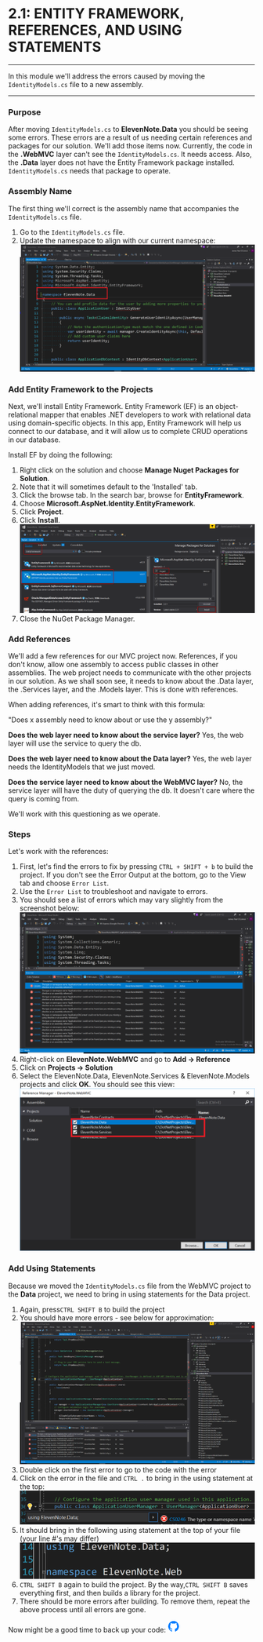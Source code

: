 # 2.1: ENTITY FRAMEWORK, REFERENCES, AND USING STATEMENTS
---
In this module we'll address the errors caused by moving the `IdentityModels.cs` file to a new assembly. 

<hr>

### Purpose
After moving `IdentityModels.cs` to **ElevenNote.Data** you should be seeing some errors. These errors are a result of us needing certain references and packages for our solution. We'll add those items now. Currently, the code in the **.WebMVC** layer can't see the `IdentityModels.cs`. It needs access. Also, the **.Data** layer does not have the Entity Framework package installed. `IdentityModels.cs` needs that package to operate.

### Assembly Name
The first thing we'll correct is the assembly name that accompanies the `IdentityModels.cs` file.

1. Go to the `IdentityModels.cs` file.
2. Update the namespace to align with our current namespace:
![namespace](../assets/2.1-namespace.png)

### Add Entity Framework to the Projects
Next, we'll install Entity Framework. Entity Framework (EF) is an object-relational mapper that enables .NET developers to work with relational data using domain-specific objects. In this app, Entity Framework will help us connect to our database, and it will allow us to complete CRUD operations in our database. 

Install EF by doing the following:

1. Right click on the solution and choose **Manage Nuget Packages for Solution**.
2. Note that it will sometimes default to the 'Installed' tab. 
3. Click the browse tab. In the search bar, browse for **EntityFramework**.
3. Choose **Microsoft.AspNet.Identity.EntityFramework**.
4. Click **Project**.
5. Click **Install**.
![EntityFramework](../assets/2.1-A.png)
6. Close the NuGet Package Manager.

### Add References
We'll add a few references for our MVC project now. References, if you don't know, allow one assembly to access public classes in other assemblies. The web project needs to communicate with the other projects in our solution. As we shall soon see, it needs to know about the .Data layer, the .Services layer, and the .Models layer. This is done with references.

When adding references, it's smart to think with this formula:

"Does x assembly need to know about or use the y assembly?"

**Does the web layer need to know about the service layer?**
Yes, the web layer will use the service to query the db.

**Does the web layer need to know about the Data layer?**
Yes, the web layer needs the IdentityModels that we just moved.

**Does the service layer need to know about the WebMVC layer?**
No, the service layer will have the duty of querying the db. It doesn't care where the query is coming from.

We'll work with this questioning as we operate.

### Steps
Let's work with the references:
1. First, let's find the errors to fix by pressing `CTRL + SHIFT + b` to build the project. If you don't see the Error Output at the bottom, go to the View tab and choose `Error List`.
2. Use the `Error List` to troubleshoot and navigate to errors.
3. You should see a list of errors which may vary slightly from the screenshot below:
![Reference Errors](../assets/2.1-error-list.PNG)
4. Right-click on **ElevenNote.WebMVC** and go to **Add -> Reference**
5. Click on **Projects -> Solution**
6. Select the ElevenNote.Data, ElevenNote.Services & ElevenNote.Models projects and click **OK**. You should see this view:
![Add References](../assets/2.1-web-references.PNG)

### Add Using Statements
Because we moved the `IdentityModels.cs` file from the WebMVC project to the **Data** project, we need to bring in using statements for the Data project.

1. Again, press`CTRL SHIFT B` to build the project
2. You should have more errors - see below for approximation:
![Using Statement Errors](../assets/2.1-D.png)
3. Double click on the first error to go to the code with the error
4. Click on the error in the file and `CTRL .` to bring in the using statement at the top:
![CTRL .](../assets/2.1-E.png)
5. It should bring in the following using statement at the top of your file (your line #'s may differ)
![Using Statement](../assets/2.1-F.png)
6. `CTRL SHIFT B` again to build the project. By the way,`CTRL SHIFT B` saves everything first, and then builds a library for the project.
7. There should be more errors after building. To remove them, repeat the above process until all errors are gone.

Now might be a good time to back up your code: 
![Git](../assets/devicons_github_badge.png)


